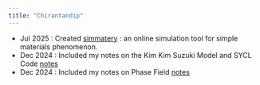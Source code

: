 ```yaml
---
title: "Chirantandip"
---
```


- Jul 2025 : Created [simmatery](https://chirantandip.github.io/simmatery/) : an online simulation tool for simple materials phenomenon. 
- Dec 2024 : Included my notes on the Kim Kim Suzuki Model and SYCL Code [notes](notes/pfm_kks.html)
- Dec 2024 : Included my notes on Phase Field [notes](notes/pfm_intro.html)